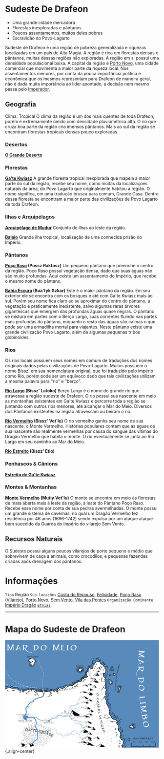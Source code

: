 <!-- TITLE: Sudeste De Drafeon -->
<!-- SUBTITLE: Lar dos pântanos do Povo-Lagarto -->

# Sudeste De Drafeon
* Uma grande cidade mercadora
* Florestas inexploradas e pântanos
* Poucos assentamentos, muitos deles pobres
* Escravidão do Povo-Lagarto

Sudeste de Drafeon é uma região de pobreza generalizada e riquezas localizadas em um país de Alta Magia. A região é rica em florestas densas e pântanos, muitas dessas regiões não exploradas. A região em si possui uma densidade populacional baixa. A capital da região é [Porto Novo](), uma cidade comercial que movimenta a maior parte da riqueza local. Nos assentamentos menores, por conta da pouca importância política e econômica que os mesmos representam para Drafeon de maneira geral, não é dada muita importância ao líder apontado, a decisão nem mesmo passa pelo [Imperador](http://localhost/rankings-e-titulos/imperador-dragao#imperador-dragao).

## Geografia
Clima: Tropical O clima da região é um dos mais quentes de toda Drafeon, porém é extremamente úmido com densidade pluviométrica alta. O rio que cruza boa parte da região cria imensos pântanos. Mais ao sul da região se encontram florestas tropicais densas pouco exploradas. 

### Desertos
**[O Grande Deserto](http://localhost/lugares/plano-material/drafeon/sudeste-de-drafeon/o-grande-deserto#o-grande-deserto)**

### Florestas
**[Ga'te Kwiasz]()**
A grande floresta tropical inexplorada que mapeia a maior parte do sul da região, recebe seu nome, como muitas da localizações naturais da área, do Povo Lagarto que originalmente habitou a região. O nome significa, em uma tradução brusca para comum, Grande Casa. Dentro dessa floresta se encontram a maior parte das civilizações de Povo Lagarto de toda Drafeon. 

### Ilhas e Arquipélagos
**[Arquipélago de Mudur](http://localhost/lugares/plano-material/drafeon/sudeste-de-drafeon/arquipelago-de-mudur#arquipelago-de-mudur)**
Conjunto de ilhas ao leste da região.

**[Balaio](http://localhost/lugares/plano-material/drafeon/sudeste-de-drafeon/balaio#balaio)**
Grande ilha tropical, localização de uma conhecida prisão do Império.

### Pântanos
**[Poço Raso](http://localhost/lugares/plano-material/drafeon/sudeste-de-drafeon/poco-raso-vilarejo#poco-raso) (Possz Raktosz)**
Um pequeno pântano que preenche o centro da região. Poço Raso possui vegetação densa, dado que suas águas não são muito profundas. Aqui existe um assentamento do Império, que recebe o mesmo nome do pântano. 

**[Bahia Escura](http://localhost/lugares/plano-material/drafeon/sudeste-de-drafeon/bahia-escura#bahia-escura) (Bua'tyk Szkar)**
Este é o maior pântano da região. Em seu exterior ele se encontra com os bosques e até com Ga'te Kwiasz mais ao sul. Porém seu nome fica claro ao se aproximar do centro do pântano, a vegetação é praticamente inexistente, salvo algumas raras árvores gigantescas que emergem das profundas águas quase negras. O pântano se mistura em partes com o Berço Largo, suas correntes fluindo nas partes mais profundas do pântano, enquanto o resto das águas são calmas o que pode ser uma armadilha mortal para viajantes. Neste pântano existe uma grande civilização Povo Lagarto, além de algumas pequenas tribos globinóides. 

### Rios
Os rios locais possuem seus nomes em comum de traduções dos nomes originais dados pelas civilizações de Povo-Lagarto. Muitos possuem o nome Bissz' em sua nomenclatura original, que foi traduzido pelo império como Rio, porém pode ser um equívoco dado que tais civilizações utilizam a mesma palavra para "rio" e "berço".

**[Rio Largo]() (Bissz' Latoko)**
Berço Largo é o nome do grande rio que atravessa a região sudeste de Drafeon. O rio possui sua nascente em meio as montanhas existentes em Ga'te Kwiasz e percorre toda a região se juntando com outros rios menores, até alcançar o Mar do Meio. Diversos dos Pântanos existentes na região atravessam ou beiram o rio.

**[Rio Vermelho]() (Bissz' Vet'lu)**
O rio vermelho ganha seu nome de sua nascente, o Monte Vermelho. Histórias populares contam que as águas de sua nascente são realmente vermelhas por causa do sangue das vítimas do Dragão Vermelho que habita o monte. O rio eventualmente se junta ao Rio Largo em seu caminho ao Mar do Meio.

**[Rio Estreito]() (Biszz' Etio)**

### Penhascos & Cânions
**[Estreito de Ga'te Kwiasz](http://localhost/lugares/plano-material/drafeon/sudeste-de-drafeon/estreito-de-gate-kwiasz#estreito-de-gate-kwiasz)**

### Montes & Montanhas
**[Monte Vermelho]() (Mutiy Vet'lu)**
O monte se encontra em meio às florestas de mata aberta mais à leste da região, à leste do Pântano Poço Raso. Recebe esse nome por conta de sua pedras avermelhadas. O monte possui um grande sistema de cavernas, no qual um Dragão Vermelho fez residência por 46 anos (1696-1742) sendo expulso por um ataque ataque bem sucedido da Guarda do Império do vilarejo Sem Vento.

## Recursos Naturais
O Sudeste possui alguns poucos vilarejos de porte pequeno e médio que sobrevivem de caça a animais, como crocodilos, e pequenas fazendas criadas após drenagem dos pântanos.
# Informações
`Tipo` Região
`Sub-locações` [Costa do Repouso](http://localhost/lugares/plano-material/drafeon/sudeste-de-drafeon/costa-do-repouso#costa-do-repouso), [Felicidade](http://localhost/lugares/plano-material/drafeon/sudeste-de-drafeon/felicidade#felicidade), [Poço Raso (Vilarejo)](http://localhost/lugares/plano-material/drafeon/sudeste-de-drafeon/poco-raso-vilarejo#poco-raso-vilarejo), [Porto Novo](http://localhost/lugares/plano-material/drafeon/sudeste-de-drafeon/porto-novo#porto-novo), [Sem Vento](http://localhost/lugares/plano-material/drafeon/sudeste-de-drafeon/sem-vento#sem-vento), [Vila das Pontes](http://localhost/lugares/plano-material/drafeon/sudeste-de-drafeon/vila-das-pontes#vila-das-pontes)
`Organização Dominante` [Império Dragão](http://localhost/faccoes/nacoes/imperio-dragao#imperio-dragao) 
[`Etnias`](http://localhost/lugares/plano-material/drafeon/sudeste-de-drafeon/etnias-do-sudeste-de-drafeon#etnias-do-sudeste-de-drafeon)

-----
# Mapa do Sudeste de Drafeon
![Sudeste De Drafeon 3](/uploads/mapas/sudeste-de-drafeon-3.jpg "Sudeste De Drafeon 3"){.align-center}

